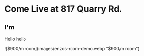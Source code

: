 # Come Live at 817 Quarry Rd.

## I'm 

Hello hello

![$900/m room](images/enzos-room-demo.webp "$900/m room")

